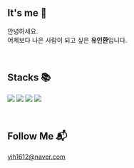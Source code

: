 <!-- ## <div align='center'> 👋 It's me 👋 </div> -->
## It's me 👋 

<!-- ### <div align='center'> 안녕하세요 <br/> 어제보다 나은 사람이 되고 싶은 <br/> 유인환입니다 </div> -->
안녕하세요. <br/> 어제보다 나은 사람이 되고 싶은 **유인환**입니다.

<br/>

<!-- ## <div align='center'> 📚 Stacks 📚 </div> -->
## Stacks 📚

<img src="https://img.shields.io/badge/html5-E34F26?style=for-the-badge&logo=html5&logoColor=white"/></a>
<img src="https://img.shields.io/badge/Css3-1572B6?style=for-the-badge&logo=css3&logoColor=white"/></a>
<img src="https://img.shields.io/badge/Javascript-ffb13b?style=for-the-badge&logo=javascript&logoColor=white"/></a>
<img src="https://img.shields.io/badge/React-0088CC?style=for-the-badge&logo=react&logoColor=white"/></a>
<!-- <div align='center'>
  <img src="https://img.shields.io/badge/html5-E34F26?style=for-the-badge&logo=html5&logoColor=white"/></a>
  <img src="https://img.shields.io/badge/Css3-1572B6?style=for-the-badge&logo=css3&logoColor=white"/></a>
  <img src="https://img.shields.io/badge/Javascript-ffb13b?style=for-the-badge&logo=javascript&logoColor=white"/></a>
  <img src="https://img.shields.io/badge/React-0088CC?style=for-the-badge&logo=react&logoColor=white"/></a>
</div> -->

<br/>

<!-- ## <div align='center'> 📬 Follow Me 📬 </div> -->
## Follow Me 📬

yih1612@naver.com

<!-- <div align='center'>
  <a href='mailto:yih1612@gmail.com'>
    <img src="https://img.shields.io/badge/ GMAIL-EA4335?style=for-the-badge&logo=Gmail&logoColor=white"&link=mailto:yih1612@gmail.com/> 
  </a>
</div> -->
